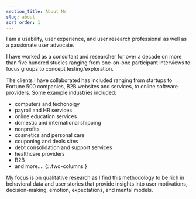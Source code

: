 ```yaml
---
section_title: About Me
slug: about
sort_order: 1
---
```


I am a usability, user experience, and user research professional as well as a passionate user advocate. 

I have worked as a consultant and researcher for over a decade on more than five hundred studies ranging from one-on-one participant interviews to focus groups to concept testing/exploration.

The clients I have collaborated has included ranging from startups to Fortune 500 companies, B2B websites and services, to online software providers. Some example industries included: 

* computers and techonolgy   
* payroll and HR services
* online education services
* domestic and international shipping
* nonprofits
* cosmetics and personal care
* couponing and deals sites
* debt consolidation and support services
* healthcare providers
* B2B
* and more....
{: .two-columns }

My focus is on qualitative research as I find this methodology to be rich in behavioral data and user stories that provide insights into user motivations, decision-making, emotion, expectations, and mental models. 


